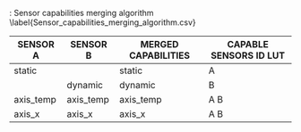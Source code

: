 : Sensor capabilities merging algorithm \label{Sensor_capabilities_merging_algorithm.csv}

| SENSOR A  | SENSOR B  |  MERGED CAPABILITIES |  CAPABLE SENSORS ID LUT |
| --------- | --------- | -------------------- | ----------------------- |
| static    |           | static               |  A                      |
|           | dynamic   | dynamic              |  B                      |
| axis_temp | axis_temp | axis_temp            |  A B                    |
| axis_x    | axis_x    | axis_x               |  A B                    |
